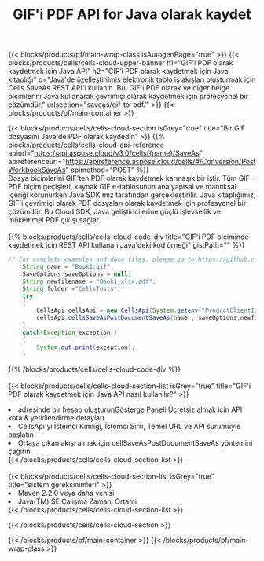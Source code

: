 ﻿---
title:  GIF'i PDF API for Java olarak kaydet
description:  Microsoft Excel ve OpenOffice Hesaplama için Bulut API'leri ve SDK'lar Elektronik tabloyu diğer biçim dosyasına dönüştürün.
url: /tr/java/saveas/gif-to-pdf/
---
{{< blocks/products/pf/main-wrap-class isAutogenPage="true" >}}
{{< blocks/products/cells/cells-cloud-upper-banner h1="GIF\'i PDF olarak kaydetmek için Java API" h2="GIF\'i PDF olarak kaydetmek için Java kitaplığı" p="Java\'de özelleştirilmiş elektronik tablo iş akışları oluşturmak için Cells SaveAs REST API\'i kullanın. Bu, GIF\'i PDF olarak ve diğer belge biçimlerini Java kullanarak çevrimiçi olarak kaydetmek için profesyonel bir çözümdür." urlsection="saveas/gif-to-pdf/" >}}
{{< blocks/products/pf/main-container >}}

{{< blocks/products/cells/cells-cloud-section isGrey="true" title="Bir GIF dosyasını Java\'de PDF olarak kaydedin" >}}
{{% blocks/products/cells/cells-cloud-api-reference apiurl="https://api.aspose.cloud/v3.0/cells/{name}/SaveAs" apireferenceurl="https://apireference.aspose.cloud/cells/#/Conversion/PostWorkbookSaveAs" apimethod="POST" %}}
<br/>
Dosya biçimlerini GIF'ten PDF olarak kaydetmek karmaşık bir iştir. Tüm GIF - PDF biçim geçişleri, kaynak GIF e-tablosunun ana yapısal ve mantıksal içeriği korunurken Java SDK'mız tarafından gerçekleştirilir. Java kitaplığımız, GIF'i çevrimiçi olarak PDF dosyaları olarak kaydetmek için profesyonel bir çözümdür. Bu Cloud SDK, Java geliştiricilerine güçlü işlevsellik ve mükemmel PDF çıkışı sağlar.
<br/>
<br/>
{{% blocks/products/cells/cells-cloud-code-div title="GIF\'i PDF biçiminde kaydetmek için REST API kullanan Java\'deki kod örneği" gistPath="" %}}
  
```java
// For complete examples and data files, please go to https://github.com/aspose-cells-cloud/aspose-cells-cloud-java/
    String name = "Book1.gif";
    SaveOptions saveOptions = null;
    String newfilename = "Book1_xlsx.pdf";
    String folder ="CellsTests";
    try 
    {
        CellsApi cellsApi = new CellsApi(System.getenv("ProductClientId"), System.getenv("ProductClientSecret"));
        cellsApi.cellsSaveAsPostDocumentSaveAs(name , saveOptions,newfilename,false,false,folder,null,null,null,true);                       
    }
    catch(Exception exception )
    {
        System.out.print(exception);
    }
```
  
{{% /blocks/products/cells/cells-cloud-code-div %}}
<br/>
<br/>
{{< blocks/products/cells/cells-cloud-section-list isGrey="true" title="GIF\'i PDF olarak kaydetmek için Java API nasıl kullanılır?" >}}
<li> adresinde bir hesap oluşturun<a href="https://dashboard.aspose.cloud/">Gösterge Paneli</a> Ücretsiz almak için API kota & yetkilendirme detayları</li>
<li>CellsApi'yi İstemci Kimliği, İstemci Sırrı, Temel URL ve API sürümüyle başlatın</li>
<li>Ortaya çıkan akışı almak için cellSaveAsPostDocumentSaveAs yöntemini çağırın</li>
{{< /blocks/products/cells/cells-cloud-section-list >}}
<br/>
<br/>
{{< blocks/products/cells/cells-cloud-section-list isGrey="true" title="sistem gereksinimleri" >}}
<li>Maven 2.2.0 veya daha yenisi</li>
<li>Java(TM) SE Çalışma Zamanı Ortamı</li>
{{< /blocks/products/cells/cells-cloud-section-list >}}

{{< /blocks/products/cells/cells-cloud-section >}}

{{< /blocks/products/pf/main-container >}}
{{< /blocks/products/pf/main-wrap-class >}}
